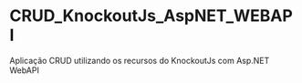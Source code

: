 # CRUD_KnockoutJs_AspNET_WEBAPI
Aplicação CRUD utilizando os recursos do KnockoutJs com Asp.NET WebAPI
